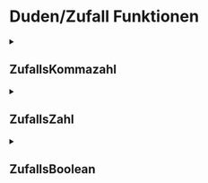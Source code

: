 # Duden/Zufall Funktionen
<details>
<summary><h2>ZufallsKommazahl</h2></summary>
<ul>
	<li>Parameter: <code>a</code>, <code>b</code></li>
	<li>Parameter Typen: <code>Kommazahl</code>, <code>Kommazahl</code></li>
	<li>Rückgabe Typ: <code>Kommazahl</code></li>
</ul>

<h3>Aliase</h3>
<ol>
	<li><code>&#34;eine zufällige Kommazahl zwischen &lt;a&gt; und &lt;b&gt;&#34;</code></li>
	<li><code>&#34;einer zufälligen Kommazahl zwischen &lt;a&gt; und &lt;b&gt;&#34;</code></li>
</ol>

<h3>Implementation</h3>
Implementiert in <code>"libddpstdlib.a"</code>
</details>

<details>
<summary><h2>ZufallsZahl</h2></summary>
<ul>
	<li>Parameter: <code>a</code>, <code>b</code></li>
	<li>Parameter Typen: <code>Zahl</code>, <code>Zahl</code></li>
	<li>Rückgabe Typ: <code>Zahl</code></li>
</ul>

<h3>Aliase</h3>
<ol>
	<li><code>&#34;eine zufällige Zahl zwischen &lt;a&gt; und &lt;b&gt;&#34;</code></li>
	<li><code>&#34;einer zufälligen Zahl zwischen &lt;a&gt; und &lt;b&gt;&#34;</code></li>
</ol>

<h3>Implementation</h3>
Implementiert in <code>"libddpstdlib.a"</code>
</details>

<details>
<summary><h2>ZufallsBoolean</h2></summary>
<ul>
	<li>Parameter: <code>p</code></li>
	<li>Parameter Typ: <code>Kommazahl</code></li>
	<li>Rückgabe Typ: <code>Boolean</code></li>
</ul>

<h3>Aliase</h3>
<ol>
	<li><code>&#34;ein Ereignis mit Wahrscheinlichkeit &lt;p&gt; Prozent eingetroffen&#34;</code></li>
</ol>

<h3>Implementation</h3>
Implementiert in <code>"libddpstdlib.a"</code>
</details>


